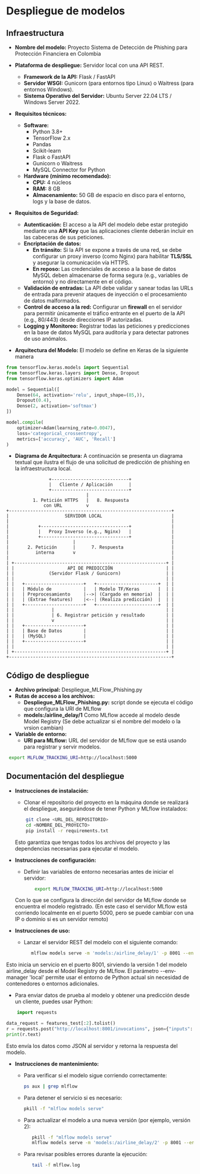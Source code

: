 # Despliegue de modelos

## Infraestructura

* **Nombre del modelo:** Proyecto Sistema de Detección de Phishing para Protección Financiera en Colombia
* **Plataforma de despliegue:** Servidor local con una API REST.
    * **Framework de la API:** Flask / FastAPI
    * **Servidor WSGI:** Gunicorn (para entornos tipo Linux) o Waitress (para entornos Windows).
    * **Sistema Operativo del Servidor:** Ubuntu Server 22.04 LTS / Windows Server 2022.
* **Requisitos técnicos:**
    * **Software:**
        * Python 3.8+
        * TensorFlow 2.x
        * Pandas
        * Scikit-learn
        * Flask o FastAPI
        * Gunicorn o Waitress
        * MySQL Connector for Python
    * **Hardware (mínimo recomendado):**
        * **CPU:** 4 núcleos
        * **RAM:** 8 GB
        * **Almacenamiento:** 50 GB de espacio en disco para el entorno, logs y la base de datos.

* **Requisitos de Seguridad:**
    * **Autenticación:** El acceso a la API del modelo debe estar protegido mediante una **API Key** que las aplicaciones cliente deberán incluir en las cabeceras de sus peticiones.
    * **Encriptación de datos:**
        * **En tránsito:** Si la API se expone a través de una red, se debe configurar un proxy inverso (como Nginx) para habilitar **TLS/SSL** y asegurar la comunicación vía HTTPS.
        * **En reposo:** Las credenciales de acceso a la base de datos MySQL deben almacenarse de forma segura (e.g., variables de entorno) y no directamente en el código.
    * **Validación de entradas:** La API debe validar y sanear todas las URLs de entrada para prevenir ataques de inyección o el procesamiento de datos malformados.
    * **Control de acceso a la red:** Configurar un **firewall** en el servidor para permitir únicamente el tráfico entrante en el puerto de la API (e.g., 80/443) desde direcciones IP autorizadas.
    * **Logging y Monitoreo:** Registrar todas las peticiones y predicciones en la base de datos MySQL para auditoría y para detectar patrones de uso anómalos.

* **Arquitectura del Modelo:**
El modelo se define en Keras de la siguiente manera

```python
from tensorflow.keras.models import Sequential
from tensorflow.keras.layers import Dense, Dropout
from tensorflow.keras.optimizers import Adam

model = Sequential([
    Dense(64, activation='relu', input_shape=(85,)),
    Dropout(0.4),
    Dense(2, activation='softmax')
])

model.compile(
    optimizer=Adam(learning_rate=0.0047),
    loss='categorical_crossentropy',
    metrics=['accuracy', 'AUC', 'Recall']
)
```
* **Diagrama de Arquitectura:**
A continuación se presenta un diagrama textual que ilustra el flujo de una solicitud de predicción de phishing en la infraestructura local.

```text
                +-----------------------------+
                |   Cliente / Aplicación      |
                +-----------------------------+
                              |
          1. Petición HTTPS   |   8. Respuesta
              con URL         v
+-------------------------------------------------------------+
|                     SERVIDOR LOCAL                          |
|                                                             |
|           +---------------------------------+               |
|           |   Proxy Inverso (e.g., Nginx)   |               |
|           +---------------------------------+               |
|                        |                                    |
|       2. Petición      |      7. Respuesta                  |
|          interna       v                                    |
|                                                             |
| +---------------------------------------------------------+ |
| |                    API DE PREDICCIÓN                    | |
| |             (Servidor Flask / Gunicorn)                 | |
| |                                                         | |
| |   +----------------------+   +-----------------------+  | |
| |   | Módulo de            |   | Modelo TF/Keras       |  | |
| |   | Preprocesamiento     |-->| (Cargado en memoria)  |  | |
| |   | (Extrae features)    |<--| (Realiza predicción)  |  | |
| |   +----------------------+   +-----------------------+  | |
| |              |                                          | |
| |              | 6. Registrar petición y resultado        | |
| |              v                                          | |
| |   +----------------------+                              | |
| |   | Base de Datos        |                              | |
| |   | (MySQL)              |                              | |
| |   +----------------------+                              | |
| |                                                         | |
| +---------------------------------------------------------+ |
+-------------------------------------------------------------+
```
## Código de despliegue

* **Archivo principal:** Despliegue_MLFlow_Phishing.py
* **Rutas de acceso a los archivos:** 
    * **Despliegue_MLFlow_Phishing.py:** script donde se ejecuta el código que configura la URI de MLflow
    * **models:/airline_delay/1** Como MLflow accede al modelo desde Model Registry (Se debe actualizar si el nombre del modelo o la vrsion cambian)
* **Variable de entorno:**
     * **URI para MLflow:** URL del servidor de MLflow que se está usando para registrar y servir modelos.
 ```bash
  export MLFLOW_TRACKING_URI=http://localhost:5000
```

## Documentación del despliegue

* **Instrucciones de instalación:** 
     *  Clonar el repositorio del proyecto en la máquina donde se realizará el despliegue, asegurándose de tener Python y MLflow instalados:
  ```bash
      git clone <URL_DEL_REPOSITORIO>
      cd <NOMBRE_DEL_PROYECTO>
      pip install -r requirements.txt
   ``` 
  Esto garantiza que tengas todos los archivos del proyecto y las dependencias necesarias para ejecutar el modelo.
  
* **Instrucciones de configuración:**
   * Definir las variables de entorno necesarias antes de iniciar el servidor:
  
     ```bash
         export MLFLOW_TRACKING_URI=http://localhost:5000
      ```
     
  Con lo que se configura la dirección del servidor de MLflow donde se encuentra el modelo registrado. (En este caso el servidor MLflow está corriendo localmente en el puerto 5000, pero se puede cambiar con una IP o dominio si es un servidor remoto)

* **Instrucciones de uso:** 
   * Lanzar el servidor REST del modelo con el siguiente comando:
   ```bash
         mlflow models serve -m 'models:/airline_delay/1' -p 8001 --env-manager 'local' &
   ``` 
Esto inicia un servicio en el puerto 8001, sirviendo la versión 1 del modelo airline_delay desde el Model Registry de MLflow.
El parámetro --env-manager 'local' permite usar el entorno de Python actual sin necesidad de contenedores o entornos adicionales.
   * Para enviar datos de prueba al modelo y obtener una predicción desde un cliente, puedes usar Python:
  ```python
      import requests

data_request = features_test[:2].tolist()
r = requests.post("http://localhost:8001/invocations", json={"inputs": data_request})
print(r.text)

   ```
Esto envía los datos como JSON al servidor y retorna la respuesta del modelo.

* **Instrucciones de mantenimiento:**
     * Para verificar si el modelo sigue corriendo correctamente:
       ```bash
       ps aux | grep mlflow
        ``` 
       
     * Para detener el servicio si es necesario:
        ```bash
        pkill -f "mlflow models serve"
         ```
       
     * Para actualizar el modelo a una nueva versión (por ejemplo, versión 2):   
         ```bash
            pkill -f "mlflow models serve"
            mlflow models serve -m 'models:/airline_delay/2' -p 8001 --env-manager 'local' &
         ```

   *  Para revisar posibles errores durante la ejecución:
      ```bash
         tail -f mlflow.log
      ```  
